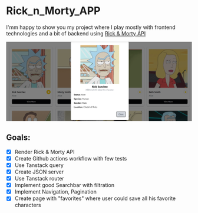 # Rick_n_Morty_APP

I'mm happy to show you my project where I play mostly with frontend technologies and a bit of backend using [Rick & Morty API](https://rickandmortyapi.com/documentation/) 

![Screenshot of Rick & Morty App](Screenshot.png)

## Goals:
- [x] Render Rick & Morty API
- [x] Create Github actions workflow with few tests
- [x] Use Tanstack query
- [x] Create JSON server
- [x] Use Tanstack router
- [x] Implement good Searchbar with filtration
- [x] Implement Navigation, Pagination 
- [x] Create page with "favorites" where user could save all his favorite characters
